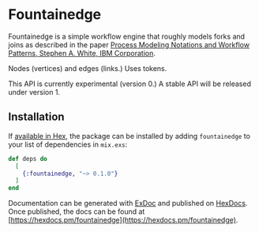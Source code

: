 # Fountainedge

Fountainedge is a simple workflow engine that roughly models forks and joins as described in the paper [Process Modeling Notations and
Workflow Patterns, Stephen A. White, IBM Corporation](http://www.workflowpatterns.com/vendors/documentation/BPMN_wfh.pdf).

Nodes (vertices) and edges (links.) Uses tokens.

This API is currently experimental (version 0.) A stable API will be released under version 1.

## Installation

If [available in Hex](https://hex.pm/docs/publish), the package can be installed
by adding `fountainedge` to your list of dependencies in `mix.exs`:

```elixir
def deps do
  [
    {:fountainedge, "~> 0.1.0"}
  ]
end
```

Documentation can be generated with [ExDoc](https://github.com/elixir-lang/ex_doc)
and published on [HexDocs](https://hexdocs.pm). Once published, the docs can
be found at [https://hexdocs.pm/fountainedge](https://hexdocs.pm/fountainedge).

